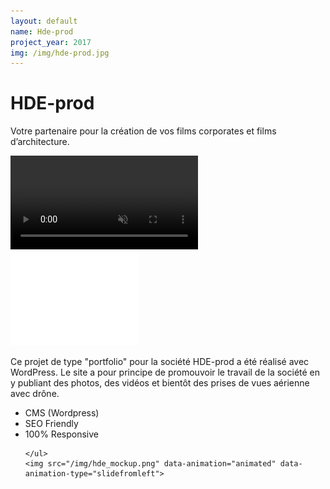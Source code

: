 ```yaml
---
layout: default
name: Hde-prod
project_year: 2017
img: /img/hde-prod.jpg
---
```

<div class="project_content">
<div class="project__wrapper hde">
    <h1 data-animation="animated" data-animation-type="zoomin">HDE-prod</h1><p data-animation="animated" data-animation-type="zoomin" data-animation-delay="0.2s">Votre partenaire pour la création de vos films corporates et films d’architecture.</p>
</div>
<div class="project__container back_red">
  <video autoplay loop id="video-background" muted plays-inline>
      <source src="http://hde-prod.be/wp-content/uploads/2017/04/reel-v3.mov" type="video/mp4">

  </video>
    <a data-animation="animated" data-animation-type="slidefrombottom" target="blank" href="https://hde-prod.be"><img src="/img/hde_logo.png"></a>
    <p data-animation="animated" data-animation-type="slidefrombottom" data-animation-delay="0.2s">Ce projet de type "portfolio" pour la société HDE-prod a été réalisé avec WordPress. Le site a pour principe de promouvoir le travail de la société en y publiant des photos, des vidéos et bientôt des prises de vues aérienne avec drône.</p>
</div>
<div class="project__container hde_mockup">
    <ul class="specificite">
    <li data-animation="animated" data-animation-type="slidefrombottom" >CMS (Wordpress)</li>
    <li data-animation="animated" data-animation-type="slidefrombottom" data-animation-delay="0.1s">SEO Friendly</li>
    <li data-animation="animated" data-animation-type="slidefrombottom" data-animation-delay="0.2s">100% Responsive</li>




    </ul>
    <img src="/img/hde_mockup.png" data-animation="animated" data-animation-type="slidefromleft">
</div>
</div>
